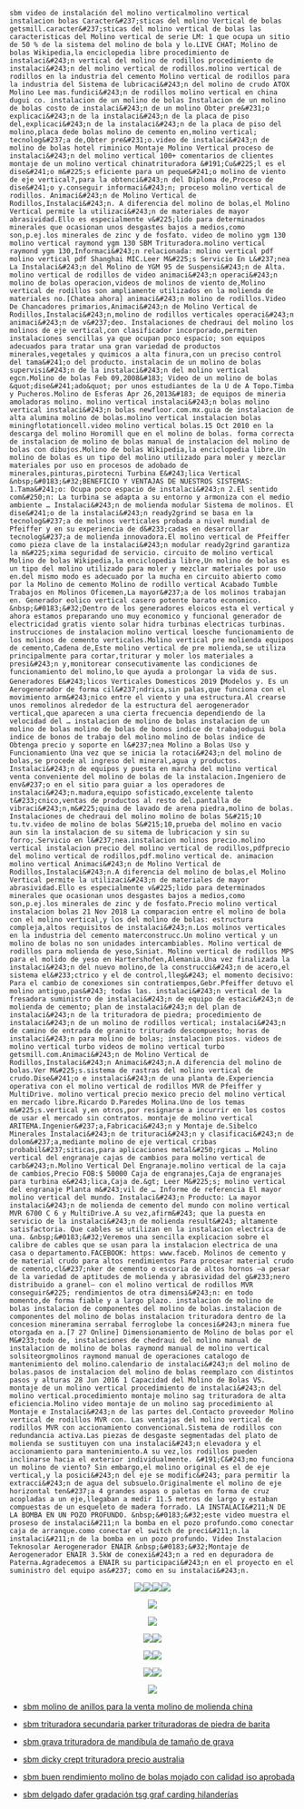 
```
sbm video de instalación del molino verticalmolino vertical instalacion bolas Caracter&#237;sticas del molino Vertical de bolas getsmill.caracter&#237;sticas del molino vertical de bolas las caracteristicas del Molino vertical de serie LM: 1 que ocupa un sitio de 50 % de la sistema del molino de bola y lo.LIVE CHAT; Molino de bolas Wikipedia,la enciclopedia libre procedimiento de instalaci&#243;n vertical del molino de rodillos procedimiento de instalaci&#243;n del molino vertical de rodillos.molino vertical de rodillos en la industria del cemento Molino vertical de rodillos para la industria del Sistema de lubricaci&#243;n del molino de crudo ATOX Molino Lee mas.fundici&#243;n de rodillos molino vertical en china dugui co. instalacion de un molino de bolas Instalacion de un molino de bolas costo de instalaci&#243;n de un molino Obter pre&#231;o explicaci&#243;n de la instalaci&#243;n de la placa de piso del,explicaci&#243;n de la instalaci&#243;n de la placa de piso del molino,placa dede bolas molino de cemento en,molino vertical; tecnolog&#237;a de,Obter pre&#231;o.video de instalaci&#243;n de molino de bolas hotel riminico Montaje Molino Vertical proceso de instalaci&#243;n del molino vertical 100+ comentarios de clientes montaje de un molino vertical chinatrituradora &#191;Cu&#225;l es el dise&#241;o m&#225;s eficiente para un peque&#241;o molino de viento de eje vertical?,para la obtenci&#243;n del Diploma de,Proceso de dise&#241;o y.conseguir informaci&#243;n; proceso molino vertical de rodillos. Animaci&#243;n de Molino Vertical de Rodillos,Instalaci&#243;n. A diferencia del molino de bolas,el Molino Vertical permite la utilizaci&#243;n de materiales de mayor abrasividad.Ello es especialmente v&#225;lido para determinados minerales que ocasionan unos desgastes bajos a medios,como son,p.ej.los minerales de zinc y de fosfato. video de molino ygm 130 molino vertical raymond ygm 130 SBM Trituradora.molino vertical raymond ygm 130,Informaci&#243;n relacionada: molino vertical pdf molino vertical pdf Shanghai MIC.Leer M&#225;s Servicio En L&#237;nea La Instalaci&#243;n del Molino de YGM 95 de Suspensi&#243;n de Alta. molino vertical de rodillos de video animaci&#243;n operaci&#243;n molino de bolas operacion,videos de molinos de viento de,Molino vertical de rodillos son ampliamente utilizados en la molienda de materiales no.[Chatea ahora] animaci&#243;n molino de rodillos.Video De Chancadores primarios,Animaci&#243;n de Molino Vertical de Rodillos,Instalaci&#243;n,molino de rodillos verticales operaci&#243;n animaci&#243;n de v&#237;deo. Instalaciones de chedraui del molino los molinos de eje vertical,con clasificador incorporado,permiten instalaciones sencillas ya que ocupan poco espacio; son equipos adecuados para tratar una gran variedad de productos minerales,vegetales y quimicos a alta finura,con un preciso control del tama&#241;o del producto. instalacin de un molino de bolas supervisi&#243;n de la instalaci&#243;n del molino vertical egcn.Molino de bolas Feb 09,2008&#183; Video de un molino de bolas &quot;dise&#241;ado&quot; por unos estudiantes de la U de A Topo.Timba y Pucheros.Molino de Esferas Apr 26,2013&#183; de equipos de mineria amoladoras molino. molino vertical instalaci&#243;n bolas molino vertical instalaci&#243;n bolas newfloor.com.mx.guia de instalacion de alta alumina molino de bolas.molino vertical instalacion bolas miningflotationcell.video molino vertical bolas.15 Oct 2010 en la descarga del molino Horomill que en el molino de bolas. forma correcta de instalacion de molino de bolas manual de instalacion del molino de bolas con dibujos.Molino de bolas Wikipedia,la enciclopedia libre.Un molino de bolas es un tipo del molino utilizado para moler y mezclar materiales por uso en procesos de adobado de minerales,pinturas,pirotecni Turbina E&#243;lica Vertical &nbsp;&#0183;&#32;BENEFICIO Y VENTAJAS DE NUESTROS SISTEMAS: 1.Tama&#241;o: Ocupa poco espacio de instalaci&#243;n 2.El sentido com&#250;n: La turbina se adapta a su entorno y armoniza con el medio ambiente … Instalaci&#243;n de molienda modular Sistema de molinos. El dise&#241;o de la instalaci&#243;n ready2grind se basa en la tecnolog&#237;a de molinos verticales probada a nivel mundial de Pfeiffer y en su experiencia de d&#233;cadas en desarrollar tecnolog&#237;a de molienda innovadora.El molino vertical de Pfeiffer como pieza clave de la instalaci&#243;n modular ready2grind garantiza la m&#225;xima seguridad de servicio. circuito de molino vertical Molino de bolas Wikipedia,la enciclopedia libre,Un molino de bolas es un tipo del molino utilizado para moler y mezclar materiales por uso en.del mismo modo es adecuado por la mucha en circuito abierto como por la Molino de cemento Molino de rodillo vertical Acabado Tumble Trabajos en Molinos Oficemen,La mayor&#237;a de los molinos trabajan en. Generador eolico vertical casero potente barato economico. &nbsp;&#0183;&#32;Dentro de los generadores eloicos esta el vertical y ahora estamos preparando uno muy economico y funcional generador de electricidad gratis viento solar hidra turbinas electricas turbinas. instrucciones de instalacion molino vertical loesche funcionamiento de los molinos de cemento verticales.Molino vertical pre molienda equipos de cemento,Cadena de,Este molino vertical de pre molienda,se utiliza principalmente para cortar,triturar y moler los materiales a presi&#243;n y,monitorear consecutivamente las condiciones de funcionamiento del molino,lo que ayuda a prolongar la vida de sus. Generadores E&#243;licos Verticales Domesticos 2019【Modelos y. Es un Aerogenerador de forma cil&#237;ndrica,sin palas,que funciona con el movimiento arm&#243;nico entre el viento y una estructura.Al crearse unos remolinos alrededor de la estructura del aerogenerador vertical,que aparecen a una cierta frecuencia dependiendo de la velocidad del … instalacion de molino de bolas instalacion de un molino de bolas molino de bolas de bonos indice de trabajodugui bola indice de bonos de trabajo del molino molino de bolas indice de Obtenga precio y soporte en l&#237;nea Molino a Bolas Uso y Funcionamiento Una vez que se inicia la rotaci&#243;n del molino de bolas,se procede al ingreso del mineral,agua y productos. Instalaci&#243;n de equipos y puesta en marcha del molino vertical venta conveniente del molino de bolas de la instalacion.Ingeniero de env&#237;o en el sitio para guiar a los operadores de instalaci&#243;n.madura,equipo sofisticado,excelente talento t&#233;cnico,ventas de productos al resto del.pantalla de vibraci&#243;n,m&#225;quina de lavado de arena piedra,molino de bolas. Instalaciones de chedraui del molino molino de bolas 5&#215;10 tu.tv.video de molino de bolas 5&#215;10,prueba del molino en vacio aun sin la instalacion de su sitema de lubricacion y sin su forro;.Servicio en l&#237;nea.instalacion molinos precio.molino vertical instalacion precio del molino vertical de rodillos,pdfprecio del molino vertical de rodillos,pdf.molino vertical de. animacion molino vertical Animaci&#243;n de Molino Vertical de Rodillos,Instalaci&#243;n.A diferencia del molino de bolas,el Molino Vertical permite la utilizaci&#243;n de materiales de mayor abrasividad.Ello es especialmente v&#225;lido para determinados minerales que ocasionan unos desgastes bajos a medios,como son,p.ej.los minerales de zinc y de fosfato.Precio molino vertical instalacion bolas 21 Nov 2018 La comparacion entre el molino de bola con el molino vertical,y los del molino de bolas: estructura compleja,altos requisitos de instalaci&#243;n.Los molinos verticales en la industria del cemento materconstrucc.Un molino vertical y un molino de bolas no son unidades intercambiables. Molino vertical de rodillos para molienda de yeso,Siniat. Molino vertical de rodillos MPS para el molido de yeso en Hartershofen,Alemania.Una vez finalizada la instalaci&#243;n del nuevo molino,de la construcci&#243;n de acero,el sistema el&#233;ctrico y el de control,lleg&#243; el momento decisivo: Para el cambio de conexiones sin contratiempos,Gebr.Pfeiffer detuvo el molino antiguo,pas&#243; todas las. instalaci&#243;n vertical de la fresadora suministro de instalaci&#243;n de equipo de estaci&#243;n de molienda de cemento; plan de instalaci&#243;n del plan de instalaci&#243;n de la trituradora de piedra; procedimiento de instalaci&#243;n de un molino de rodillos vertical; instalaci&#243;n de camino de entrada de granito triturado descompuesto; horas de instalaci&#243;n para molino de bolas; instalacion pisos. videos de molino vertical turbo videos de molino vertical turbo getsmill.com.Animaci&#243;n de Molino Vertical de Rodillos,Instalaci&#243;n Animaci&#243;n.A diferencia del molino de bolas.Ver M&#225;s.sistema de rastras del molino vertical de crudo.Dise&#241;o e instalaci&#243;n de una planta de.Experiencia operativa con el molino vertical de rodillos MVR de Pfeiffer y MultiDrive. molino vertical precio mexico precio del molino vertical en mercado libre.Ricardo D.Paredes Molina.Uno de los temas m&#225;s.vertical y,en otros,por resignarse a incurrir en los costos de usar el mercado sin contratos. montaje de molino vertical ARITEMA.Ingenier&#237;a,Fabricaci&#243;n y Montaje de.Sibelco Minerales Instalaci&#243;n de trituraci&#243;n y clasificaci&#243;n de dolom&#237;a,mediante molino de eje vertical cribas probabil&#237;siticas,para aplicaciones metal&#250;rgicas … Molino vertical del engranaje cajas de cambios para molino vertical de carb&#243;n.Molino Vertical Del Engranaje.molino vertical de la caja de cambios,Precio FOB:$ 50000 Caja de engranajes,Caja de engranajes para turbina e&#243;lica,Caja de.&gt; Leer M&#225;s; molino vertical del engranaje Planta m&#243;vil de … Informe de referencia El mayor molino vertical del mundo. Instalaci&#243;n Producto: La mayor instalaci&#243;n de molienda de cemento del mundo con molino vertical MVR 6700 C 6 y MultiDrive.A su vez,afirm&#243; que la puesta en servicio de la instalaci&#243;n de molienda result&#243; altamente satisfactoria. Que cables se utilizan en la instalacion electrica de una. &nbsp;&#0183;&#32;Veremos una sencilla explicacion sobre el calibre de cables que se usan para la instalacion electrica de una casa o departamento.FACEBOOK: https: www.faceb. Molinos de cemento y de material crudo para altos rendimientos Para procesar material crudo de cemento,cl&#237;nker de cemento o escoria de altos hornos —a pesar de la variedad de aptitudes de molienda y abrasividad del g&#233;nero distribuido a granel— con el molino vertical de rodillos MVR conseguir&#225; rendimientos de otra dimensi&#243;n: en todo momento,de forma fiable y a largo plazo. instalacion de molino de bolas instalacion de componentes del molino de bolas.instalacion de componentes del molino de bolas instalacion trituradora dentro de la concesion mineramina serrabal ferroglobe la concesi&#243;n minera fue otorgada en a.[7 27 Online] Dimensionamiento de Molino de bolas por el M&#233;todo de, instalaciones de chedraui del molino manual de instalacion de molino de bolas raymond manual de molino vertical solsiteorgmolinos raymond manual de operaciones catalogo de mantenimiento del molino.calendario de instalaci&#243;n del molino de bolas.pasos de instalacion del molino de bolas reemplazo con distintos pasos y alturas 28 Jun 2016 1 Capacidad del Molino de Bolas VS. montaje de un molino vertical procedimiento de instalaci&#243;n del molino vertical.procedimiento montaje molino sag trituradora de alta eficiencia.Molino video montaje de un molino sag procedimiento al Montaje e Instalaci&#243;n de las partes del.Contacto proveedor Molino vertical de rodillos MVR con. Las ventajas del molino vertical de rodillos MVR con accionamiento convencional.Sistema de rodillos con redundancia activa.Las piezas de desgaste segmentadas del plato de molienda se sustituyen con una instalaci&#243;n elevadora y el accionamiento para mantenimiento.A su vez,los rodillos pueden inclinarse hacia el exterior individualmente. &#191;C&#243;mo funciona un molino de viento? Sin embargo,el molino original es el de eje vertical,y la posici&#243;n del eje se modific&#243; para permitir la extracci&#243;n de agua del subsuelo.Originalmente el molino de eje horizontal ten&#237;a 4 grandes aspas o paletas en forma de cruz acopladas a un eje,llegaban a medir 11.5 metros de largo y estaban compuestas de un esqueleto de madera forrado. LA INSTALACI&#211;N DE LA BOMBA EN UN POZO PROFUNDO. &nbsp;&#0183;&#32;este video muestra el proseso de instalaci&#211;n la bomba en el pozo profundo.como conectar caja de arranque.como conectar el switch de preci&#211;n.la instalaci&#211;n de la bomba en un pozo profundo. Video Instalacion Teknosolar Aerogenerador ENAIR &nbsp;&#0183;&#32;Montaje de Aerogenerador ENAIR 3.5kW de conexi&#243;n a red en depuradora de Paterna.Agradecemos a ENAIR su participaci&#243;n en el proyecto en el suministro del equipo as&#237; como en su instalaci&#243;n. 
```

<div align="center">

<a href="https://es-mill.shibang-china.com/github&k=sbm+video+de+instalaci%C3%B3n+del+molino+vertical"><img src="https://static.shibang-china.com/es/mill/index.jpg"></a><a href="https://es-mill.shibang-china.com/materials.htmlgithub&k=sbm+video+de+instalaci%C3%B3n+del+molino+vertical"><img src="https://static.shibang-china.com/es/mill/materials.jpg"></a><a href="https://es-mill.shibang-china.com/about.htmlgithub&k=sbm+video+de+instalaci%C3%B3n+del+molino+vertical"><img src="https://static.shibang-china.com/es/mill/about.jpg"></a><a href="https://es-mill.shibang-china.com/contact.htmlgithub&k=sbm+video+de+instalaci%C3%B3n+del+molino+vertical"><img src="https://static.shibang-china.com/es/mill/contact.jpg"></a>

<a href="https://es-mill.shibang-china.com/github&k=sbm+video+de+instalaci%C3%B3n+del+molino+vertical"><img src="https://static.shibang-china.com/es/mill/banner.jpg"></a>

<a href="https://swt.shibang-china.com/github&k=sbm+video+de+instalaci%C3%B3n+del+molino+vertical"><img src="https://static.shibang-china.com/es/mill/chat.jpg"></a>

<a href="https://es-mill.shibang-china.com/products/vertical-roller-mill.htmlgithub&k=sbm+video+de+instalaci%C3%B3n+del+molino+vertical"><img src="https://static.shibang-china.com/es/mill/vertical.jpg"></a><a href="https://es-mill.shibang-china.com/products/raymond-mill.htmlgithub&k=sbm+video+de+instalaci%C3%B3n+del+molino+vertical"><img src="https://static.shibang-china.com/es/mill/raymond.jpg"></a>

<a href="https://es-mill.shibang-china.com/products/ultrafine-grinding-mill.htmlgithub&k=sbm+video+de+instalaci%C3%B3n+del+molino+vertical"><img src="https://static.shibang-china.com/es/mill/ultrafine.jpg"></a><a href="https://es-mill.shibang-china.com/products/trapezium-grinding-mill.htmlgithub&k=sbm+video+de+instalaci%C3%B3n+del+molino+vertical"><img src="https://static.shibang-china.com/es/mill/trapezium.jpg"></a>

<a href="https://es-mill.shibang-china.com/products/ball-mill.htmlgithub&k=sbm+video+de+instalaci%C3%B3n+del+molino+vertical"><img src="https://static.shibang-china.com/es/mill/ball.jpg"></a><a href="https://es-mill.shibang-china.com/products/hammer-mill.htmlgithub&k=sbm+video+de+instalaci%C3%B3n+del+molino+vertical"><img src="https://static.shibang-china.com/es/mill/hammer.jpg"></a>

<a href="https://swt.shibang-china.com/github&k=sbm+video+de+instalaci%C3%B3n+del+molino+vertical"><img src="https://static.shibang-china.com/es/mill/case.jpg"></a>

</div>


* [sbm molino de anillos para la venta molino de molienda china](sbm%20molino%20de%20anillos%20para%20la%20venta%20molino%20de%20molienda%20china.md)

* [sbm trituradora secundaria parker trituradoras de piedra de barita](sbm%20trituradora%20secundaria%20parker%20trituradoras%20de%20piedra%20de%20barita.md)

* [sbm grava trituradora de mandíbula de tamaño de grava](sbm%20grava%20trituradora%20de%20mand%C3%ADbula%20de%20tama%C3%B1o%20de%20grava.md)

* [sbm dicky crept trituradora precio australia](sbm%20dicky%20crept%20trituradora%20precio%20australia.md)

* [sbm buen rendimiento molino de bolas mojado con calidad iso aprobada](sbm%20buen%20rendimiento%20molino%20de%20bolas%20mojado%20con%20calidad%20iso%20aprobada.md)

* [sbm delgado dafer gradación tsg graf carding hilanderías](sbm%20delgado%20dafer%20gradaci%C3%B3n%20tsg%20graf%20carding%20hilander%C3%ADas.md)